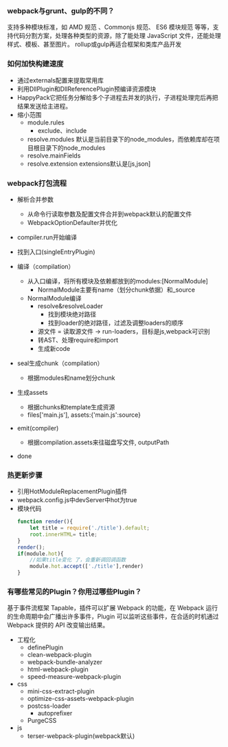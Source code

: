 ### webpack与grunt、gulp的不同？
支持多种模块标准，如 AMD 规范 、Commonjs 规范、 ES6 模块规范 等等，支持代码分割方案，处理各种类型的资源，除了能处理 JavaScript 文件，还能处理样式、模板、甚至图片。
rollup或gulp再适合框架和类库产品开发

### 如何加快构建速度
* 通过externals配置来提取常用库
* 利用DllPlugin和DllReferencePlugin预编译资源模块 
* HappyPack它把任务分解给多个子进程去并发的执行，子进程处理完后再把结果发送给主进程。
* 缩小范围
    * module.rules
        * exclude、include
    * resolve.modules
        默认是当前目录下的node_modules，而依赖库却在项目根目录下的node_modules
    * resolve.mainFields
    * resolve.extension
        extensions默认是[js,json]

### webpack打包流程
* 解析合并参数
    * 从命令行读取参数及配置文件合并到webpack默认的配置文件
    * WebpackOptionDefaulter并优化
* compiler.run开始编译
* 找到入口(singleEntryPlugin)
* 编译（compilation）
    * 从入口编译，将所有模块及依赖都放到的modules:[NormalModule]
        * NormalModule主要有name（划分chunk依据）和_source
    * NormalModule编译
        * resolve&resolveLoader
            * 找到模块绝对路径
            * 找到loader的绝对路径，过滤及调整loaders的顺序
        * 源文件 = 读取源文件 -> run-loaders，目标是js,webpack可识别
        * 转AST、处理require和import
        * 生成新code

* seal生成chunk（compilation）
    * 根据modules和name划分chunk
* 生成assets
    * 根据chunks和template生成资源
    * files['main.js'], assets:{'main.js':source}

* emit(compiler)
    * 根据compilation.assets来往磁盘写文件, outputPath
* done

### 热更新步骤
* 引用HotModuleReplacementPlugin插件
* webpack.config.js中devServer中hot为true
* 模块代码
    ```js
    function render(){
        let title = require('./title').default;
        root.innerHTML= title;
    }
    render();
    if(module.hot){
        //如果title变化 了，会重新调回调函数
        module.hot.accept(['./title'],render)
    }
    ```

### 有哪些常见的Plugin？你用过哪些Plugin？
基于事件流框架 Tapable，插件可以扩展 Webpack 的功能，在 Webpack 运行的生命周期中会广播出许多事件，Plugin 可以监听这些事件，在合适的时机通过 Webpack 提供的 API 改变输出结果。
* 工程化
    * definePlugin
    * clean-webpack-plugin
    * webpack-bundle-analyzer
    * html-webpack-plugin
    * speed-measure-webpack-plugin
* css
    * mini-css-extract-plugin
    * optimize-css-assets-webpack-plugin
    * postcss-loader
        * autoprefixer
    * PurgeCSS
* js
    * terser-webpack-plugin(webpack默认)